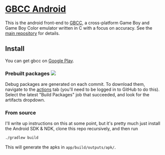 # [GBCC Android](https://gbcc.github.io)
This is the android front-end to [GBCC](https://gbcc.github.io), a
cross-platform Game Boy and Game Boy Color emulator written in C with a focus
on accuracy. See the [main repository](https://github.com/philj56/gbcc) for
details.

## Install
You can get gbcc on [Google Play](https://play.google.com/store/apps/details?id=com.philj56.gbcc).

### Prebuilt packages ![](https://github.com/philj56/gbcc-android/workflows/Build%20APK/badge.svg)
Debug packages are generated on each commit. To download them, navigate to the
[actions](https://github.com/philj56/gbcc-android/actions) tab (you'll need to
be logged in to GitHub to do this). Select the latest "Build Packages" job that
succeeded, and look for the artifacts dropdown.

### From source
I'll write up instructions on this at some point, but it's pretty much just
install the Android SDK & NDK, clone this repo recursively, and then run

```sh
./gradlew build
```

This will generate the apks in `app/build/outputs/apk/`.
